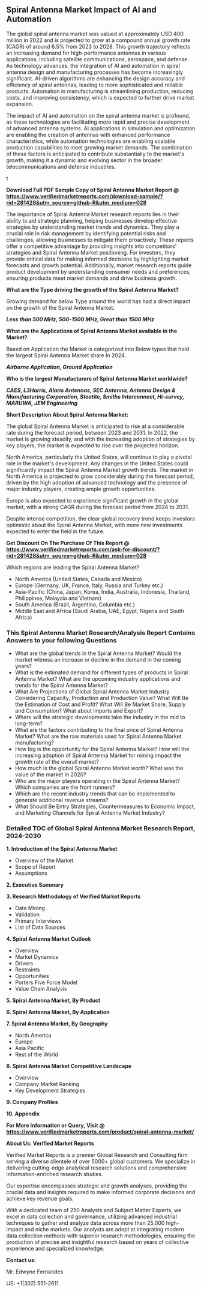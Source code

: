 <h2>Spiral Antenna Market Impact of AI and Automation</h2><p>The global spiral antenna market was valued at approximately USD 400 million in 2022 and is projected to grow at a compound annual growth rate (CAGR) of around 6.5% from 2023 to 2028. This growth trajectory reflects an increasing demand for high-performance antennas in various applications, including satellite communications, aerospace, and defense. As technology advances, the integration of AI and automation in spiral antenna design and manufacturing processes has become increasingly significant. AI-driven algorithms are enhancing the design accuracy and efficiency of spiral antennas, leading to more sophisticated and reliable products. Automation in manufacturing is streamlining production, reducing costs, and improving consistency, which is expected to further drive market expansion.</p><p>The impact of AI and automation on the spiral antenna market is profound, as these technologies are facilitating more rapid and precise development of advanced antenna systems. AI applications in simulation and optimization are enabling the creation of antennas with enhanced performance characteristics, while automation technologies are enabling scalable production capabilities to meet growing market demands. The combination of these factors is anticipated to contribute substantially to the market's growth, making it a dynamic and evolving sector in the broader telecommunications and defense industries.</p>t</p><p id="" class=""><strong>Download Full PDF Sample Copy of Spiral Antenna Market Report @ <a href="https://www.verifiedmarketreports.com/download-sample/?rid=281428&utm_source=github-R&utm_medium=028" target="_blank">https://www.verifiedmarketreports.com/download-sample/?rid=281428&utm_source=github-R&utm_medium=028</a></strong></p><p>The importance of&nbsp;Spiral Antenna Market research reports lies in their ability to aid strategic planning, helping businesses develop effective strategies by understanding market trends and dynamics. They play a crucial role in risk management by identifying potential risks and challenges, allowing businesses to mitigate them proactively. These reports offer a competitive advantage by providing insights into competitors' strategies and Spiral Antenna Market positioning. For investors, they provide critical data for making informed decisions by highlighting market forecasts and growth potential. Additionally, market research reports guide product development by understanding consumer needs and preferences, ensuring products meet market demands and drive business growth.</p><p><strong>What are the&nbsp;Type driving the growth of the Spiral Antenna Market?</strong></p><p id="" class="">Growing demand for below Type around the world has had a direct impact on the growth of the Spiral Antenna Market:</p><em><strong>Less than 500 MHz, 500-1500 MHz, Great than 1500 MHz</strong></em></p><strong>What are the&nbsp;Applications&nbsp;of Spiral Antenna Market available in the Market?</strong></p><p id="" class="">Based on Application the Market is categorized into Below types that held the largest Spiral Antenna Market share In 2024.</p><em><strong>Airborne Application, Ground Application</strong></em></p><strong>Who is the largest Manufacturers of Spiral Antenna Market worldwide?</strong></p><p><em><strong>CAES, L3Harris, Alaris Antennas, SEC Antenna, Antenna Design & Manufacturing Corporation, Steatite, Smiths Interconnect, Hi-survey, MARUWA, JEM Engineering</strong></em></p><p id="" class=""><strong>Short Description About Spiral Antenna Market:</strong></p><p>The global Spiral Antenna Market is anticipated to rise at a considerable rate during the forecast period, between 2023 and 2031. In 2022, the market is growing steadily, and with the increasing adoption of strategies by key players, the market is expected to rise over the projected horizon.</p><p>North America, particularly the United States, will continue to play a pivotal role in the market's development. Any changes in the United States could significantly impact the Spiral Antenna Market growth trends. The market in North America is projected to grow considerably during the forecast period, driven by the high adoption of advanced technology and the presence of major industry players, creating ample growth opportunities.</p><p>Europe is also expected to experience significant growth in the global market, with a strong CAGR during the forecast period from 2024 to 2031.</p><p>Despite intense competition, the clear global recovery trend keeps investors optimistic about the Spiral Antenna Market, with more new investments expected to enter the field in the future.</p><p id="" class=""><strong>Get Discount On The Purchase Of This Report @ <a href="https://www.verifiedmarketreports.com/ask-for-discount/?rid=281428&utm_source=github-R&utm_medium=028" target="_blank">https://www.verifiedmarketreports.com/ask-for-discount/?rid=281428&utm_source=github-R&utm_medium=028</a></strong></p>Which regions are leading the Spiral Antenna Market?</p><ul><li>North America (United States, Canada and Mexico)</li><li>Europe (Germany, UK, France, Italy, Russia and Turkey etc.)</li><li>Asia-Pacific (China, Japan, Korea, India, Australia, Indonesia, Thailand, Philippines, Malaysia and Vietnam)</li><li>South America (Brazil, Argentina, Columbia etc.)</li><li>Middle East and Africa (Saudi Arabia, UAE, Egypt, Nigeria and South Africa)</li></ul><h3 id="" class="">This Spiral Antenna Market Research/Analysis Report Contains Answers to your following Questions</h3><ul><li>What are the global trends in the Spiral Antenna Market? Would the market witness an increase or decline in the demand in the coming years?</li><li>What is the estimated demand for different types of products in Spiral Antenna Market? What are the upcoming industry applications and trends for the Spiral Antenna Market?</li><li>What Are Projections of Global Spiral Antenna Market Industry Considering Capacity, Production and Production Value? What Will Be the Estimation of Cost and Profit? What Will Be Market Share, Supply and Consumption? What about imports and Export?</li><li>Where will the strategic developments take the industry in the mid to long-term?</li><li>What are the factors contributing to the final price of Spiral Antenna Market? What are the raw materials used for Spiral Antenna Market manufacturing?</li><li>How big is the opportunity for the Spiral Antenna Market? How will the increasing adoption of Spiral Antenna Market for mining impact the growth rate of the overall market?</li><li>How much is the global Spiral Antenna Market worth? What was the value of the market In 2020?</li><li>Who are the major players operating in the Spiral Antenna Market? Which companies are the front runners?</li><li>Which are the recent industry trends that can be implemented to generate additional revenue streams?</li><li>What Should Be Entry Strategies, Countermeasures to Economic Impact, and Marketing Channels for Spiral Antenna Market Industry?</li></ul><h3 id="" class="">Detailed TOC of Global Spiral Antenna Market Research Report, 2024-2030</h3><p id="" class=""><strong>1. Introduction of the Spiral Antenna Market</strong></p><ul><li>Overview of the Market</li><li>Scope of Report</li><li>Assumptions</li></ul><p id="" class=""><strong>2. Executive Summary</strong></p><p id="" class=""><strong>3. Research Methodology of Verified Market Reports</strong></p><ul><li>Data Mining</li><li>Validation</li><li>Primary Interviews</li><li>List of Data Sources</li></ul><p id="" class=""><strong>4. Spiral Antenna Market Outlook</strong></p><ul><li>Overview</li><li>Market Dynamics</li><li>Drivers</li><li>Restraints</li><li>Opportunities</li><li>Porters Five Force Model</li><li>Value Chain Analysis</li></ul><p id="" class=""><strong>5. Spiral Antenna Market, By Product</strong></p><p id="" class=""><strong>6. Spiral Antenna Market, By Application</strong></p><p id="" class=""><strong>7. Spiral Antenna Market, By Geography</strong></p><ul><li>North America</li><li>Europe</li><li>Asia Pacific</li><li>Rest of the World</li></ul><p id="" class=""><strong>8. Spiral Antenna Market Competitive Landscape</strong></p><ul><li>Overview</li><li>Company Market Ranking</li><li>Key Development Strategies</li></ul><p id="" class=""><strong>9. Company Profiles</strong></p><p id="" class=""><strong>10. Appendix</strong></p><p id="" class=""><strong>For More Information or Query, Visit @ <a href="https://www.verifiedmarketreports.com/product/spiral-antenna-market/" target="_blank">https://www.verifiedmarketreports.com/product/spiral-antenna-market/</a></strong></p><p id="" class=""><strong>About Us: Verified Market Reports</strong></p><p id="" class="">Verified Market Reports is a premier Global Research and Consulting firm serving a diverse clientele of over 5000+ global customers. We specialize in delivering cutting-edge analytical research solutions and comprehensive information-enriched research studies.</p><p id="" class="">Our expertise encompasses strategic and growth analyses, providing the crucial data and insights required to make informed corporate decisions and achieve key revenue goals.</p><p id="" class="">With a dedicated team of 250 Analysts and Subject Matter Experts, we excel in data collection and governance, utilizing advanced industrial techniques to gather and analyze data across more than 25,000 high-impact and niche markets. Our analysts are adept at integrating modern data collection methods with superior research methodologies, ensuring the production of precise and insightful research based on years of collective experience and specialized knowledge.</p><p id="" class=""><strong>Contact us:</strong></p><p id="" class="">Mr. Edwyne Fernandes</p><p id="" class="">US: +1(302) 551-2611</p>
